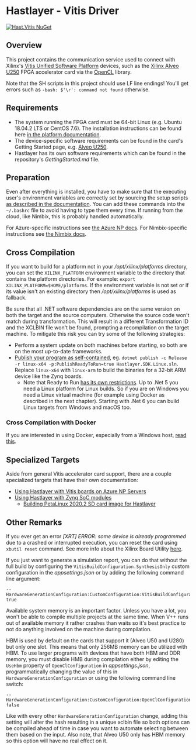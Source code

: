 # Hastlayer - Vitis Driver

[![Hast.Vitis NuGet](https://img.shields.io/nuget/v/Hast.Vitis?label=Hast.Vitis)](https://www.nuget.org/packages/Hast.Vitis/)

## Overview

This project contains the communication service used to connect with Xilinx's [Vitis Unified Software Platform](https://www.xilinx.com/products/design-tools/vitis/vitis-platform.html) devices, such as the [Xilinx Alveo U250](https://www.xilinx.com/products/boards-and-kits/alveo/u250.html) FPGA accelerator card via the [OpenCL](https://www.khronos.org/opencl/) library.

Note that the SH scripts in this project should use LF line endings! You'll get errors such as `-bash: $'\r': command not found` otherwise.

## Requirements

* The system running the FPGA card must be 64-bit Linux (e.g. Ubuntu 18.04.2 LTS or CentOS 7.6). The installation instructions can be found here [in the platform documentation](https://www.xilinx.com/html_docs/xilinx2019_2/vitis_doc/vhc1571429852245.html).
* The device-specific software requirements can be found in the card's Getting Started page, e.g. [Alveo U250](https://www.xilinx.com/products/boards-and-kits/alveo/u250.html#gettingStarted).
* Hastlayer has its own software requirements which can be found in the repository's *GettingStarted.md* file.

## Preparation

Even after everything is installed, you have to make sure that the executing user's environment variables are correctly set by sourcing the setup scripts [as described in the documentation](https://docs.xilinx.com/r/en-US/ug1400-vitis-embedded/Setting-Up-the-Environment-to-Run-the-Vitis-Software-Platform). You can add these commands into the `~/.bashrc` file to avoid having to type them every time. If running from the cloud, like Nimbix, this is probably handled automatically.

For Azure-specific instructions see [the Azure NP docs](Docs/AzureReadme.md).
For Nimbix-specific instructions see [the Nimbix docs](Docs/Nimbix.md).


## Cross Compilation

If you want to build for a platform not in your */opt/xilinx/platforms* directory, you can set the `XILINX_PLATFORM` environment variable to the directory that contains the platform directories. For example: `export XILINX_PLATFORM=$HOME/platforms`. If the environment variable is not set or if its value isn't an existing directory then */opt/xilinx/platforms* is used as fallback.

Be sure that all .NET software dependencies are on the same version on both the target and the source computers. Otherwise the source code won't match during transformation. This will result in a different Transformation ID and the XCLBIN file won't be found, prompting a recompilation on the target machine. To mitigate this risk you can try some of the following strategies:
* Perform a system update on both machines before starting, so both are on the most up-to-date frameworks.
* [Publish your program as self-contained](https://docs.microsoft.com/en-us/dotnet/core/deploying/#publish-self-contained), eg. `dotnet publish -c Release -r linux-x64 -p:PublishReadyToRun=true Hastlayer.SDK.Linux.sln`. Replace `linux-x64` with `linux-arm` to build the binaries for a 32-bit ARM device like the Zynq boards.
  * Note that Ready to Run [has its own restrictions](https://docs.microsoft.com/en-us/dotnet/core/deploying/ready-to-run#cross-platformarchitecture-restrictions). Up to .Net 5 you need a Linux platform for Linux builds. So if you are on Windows you need a Linux virtual machine (for example using Docker as described in the next chapter). Starting with .Net 6 you can build Linux targets from Windows and macOS too. 

### Cross Compilation with Docker

If you are interested in using Docker, especially from a Windows host, [read this](Docs/Docker.md).

## Specialized Targets

Aside from general Vitis accelerator card support, there are a couple specialized targets that have their own documentation:
- [Using Hastlayer with Vitis boards on Azure NP Servers](Docs/AzureReadme.md)
- [Using Hastlayer with Zynq SoC modules](Docs/ZynqReadme.md)
  - [Building PetaLinux 2020.2 SD card image for Hastlayer](Docs/ZynqPetaLinux.md)

## Other Remarks

If you ever get an error *\[XRT\] ERROR: some device is already programmed* due to a crashed or interrupted execution, you can reset the card using `xbutil reset` command. See more info about the Xilinx Board Utility [here](https://xilinx.github.io/XRT/master/html/xbutil.html).

If you just want to generate a simulation report, you can do that without the full build by configuring the `VitisBuildConfiguration.SynthesisOnly` custom configuration in the *appsettings.json* or by adding the following command line argument:

```
--HardwareGenerationConfiguration:CustomConfiguration:VitisBuildConfiguration:SynthesisOnly true
```

Available system memory is an important factor. Unless you have a lot, you won't be able to compile multiple projects at the same time. When V++ runs out of available memory it rather crashes than waits so it's best practice to not do anything involved on the machine during compilation.

HBM is used by default on the cards that support it (Alveo U50 and U280) but only one slot. This means that only 256MB memory can be utilized with HBM. To use larger programs with devices that have both HBM and DDR memory, you must disable HMB during compilation either by editing the `UseHbm` property of `OpenClConfiguration` in *appsettings.json*, programmatically changing the value of this in `HardwareGenerationConfiguration` or using the following command line switch:

```
--HardwareGenerationConfiguration:CustomConfiguration:OpenClConfiguration:UseHbm false
```

Like with every other `HardwareGenerationConfiguration` change, adding this setting will alter the hash resulting in a unique xclbin file so both options can be compiled ahead of time in case you want to automate selecting between them based on the input. Also note, that Alveo U50 only has HBM memory so this option will have no real effect on it.
